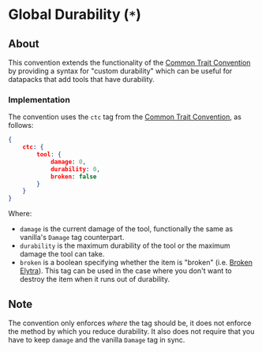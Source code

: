 # Global Durability (`*`)

## About

This convention extends the functionality of the [Common Trait Convention](./common_trait.md) by providing a syntax for "custom durability" which can be useful for datapacks that add tools that have durability.

### Implementation

The convention uses the `ctc` tag from the [Common Trait Convention](./common_trait.md), as follows:

```json
{
    ctc: {
        tool: {
            damage: 0,
            durability: 0,
            broken: false
        }
    }
}
```

Where:

- `damage` is the current damage of the tool, functionally the same as vanilla's `Damage` tag counterpart.
- `durability` is the maximum durability of the tool or the maximum damage the tool can take.
- `broken` is a boolean specifying whether the item is "broken" (i.e. [Broken Elytra](https://minecraft.gamepedia.com/Elytra)). This tag can be used in the case where you don't want to destroy the item when it runs out of durability.

## Note

The convention only enforces *where* the tag should be, it does not enforce the method by which you reduce durability. It also does not require that you have to keep `damage` and the vanilla `Damage` tag in sync.
